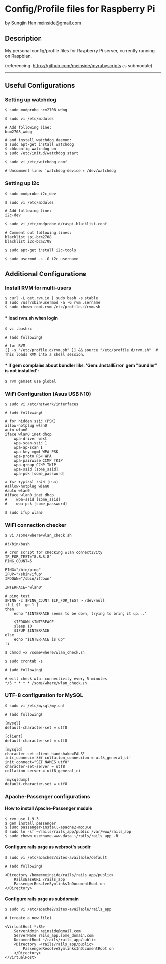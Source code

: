 # Config/Profile files for Raspberry Pi #
by Sungjin Han <meinside@gmail.com>

## Description ##

My personal config/profile files for Raspberry Pi server, currently running on Raspbian.

(referencing: https://github.com/meinside/myrubyscripts as submodule)


* * *

## Useful Configurations ##

### Setting up watchdog ###

```
$ sudo modprobe bcm2708_wdog

$ sudo vi /etc/modules

# Add following line:
bcm2708_wdog

# and install watchdog daemon:
$ sudo apt-get install watchdog
$ chkconfig watchdog on
$ sudo /etc/init.d/watchdog start

$ sudo vi /etc/watchdog.conf

# Uncomment line: 'watchdog-device = /dev/watchdog'
```

### Setting up i2c ###

```
$ sudo modprobe i2c_dev

$ sudo vi /etc/modules

# Add following line:
i2c-dev

$ sudo vi /etc/modprobe.d/raspi-blacklist.conf 

# Comment out following lines:
blacklist spi-bcm2708
blacklist i2c-bcm2708

$ sudo apt-get install i2c-tools

$ sudo usermod -a -G i2c username
```

## Additional Configurations ##

### Install RVM for multi-users ###

```
$ curl -L get.rvm.io | sudo bash -s stable
$ sudo /usr/sbin/usermod -a -G rvm username
$ sudo chown root.rvm /etc/profile.d/rvm.sh
```

#### * load rvm.sh when login ####
``$ vi .bashrc``

```
# (add following)

# for RVM
[[ -s "/etc/profile.d/rvm.sh" ]] && source "/etc/profile.d/rvm.sh"  # This loads RVM into a shell session.
```

#### * if gem complains about bundler like: 'Gem::InstallError: gem "bundler" is not installed': ####
``$ rvm gemset use global``

### WiFi Configuration (Asus USB N10) ###

``$ sudo vi /etc/network/interfaces``

```
# (add following)

# for hidden ssid (PSK)
allow-hotplug wlan0
auto wlan0
iface wlan0 inet dhcp
    wpa-driver wext
    wpa-scan-ssid 1
    wpa-ap-scan 1
    wpa-key-mgmt WPA-PSK
    wpa-proto RSN WPA
    wpa-pairwise CCMP TKIP
    wpa-group CCMP TKIP
    wpa-ssid [some_ssid]
    wpa-psk [some_password]

# for typical ssid (PSK)
#allow-hotplug wlan0
#auto wlan0
#iface wlan0 inet dhcp
#    wpa-ssid [some_ssid]
#    wpa-psk [some_password]
```

``$ sudo ifup wlan0``

### WiFi connection checker ###

``$ vi /some/where/wlan_check.sh``

```
#!/bin/bash

# cron script for checking wlan connectivity
IP_FOR_TEST="8.8.8.8"
PING_COUNT=5

PING="/bin/ping"
IFUP="/sbin/ifup"
IFDOWN="/sbin/ifdown"

INTERFACE="wlan0"

# ping test
$PING -c $PING_COUNT $IP_FOR_TEST > /dev/null
if [ $? -ge 1 ]
then
	echo "$INTERFACE seems to be down, trying to bring it up..."

	$IFDOWN $INTERFACE
	sleep 10
	$IFUP $INTERFACE
else
	echo "$INTERFACE is up"
fi
```

``$ chmod +x /some/where/wlan_check.sh``

``$ sudo crontab -e``

```
# (add following)

# will check wlan connectivity every 5 minutes
*/5 * * * * /some/where/wlan_check.sh
```


### UTF-8 configuration for MySQL ###

``$ sudo vi /etc/mysql/my.cnf``

```
# (add following)

[mysql]
default-character-set = utf8
 
[client]
default-character-set = utf8
 
[mysqld]
character-set-client-handshake=FALSE
init_connect="SET collation_connection = utf8_general_ci"
init_connect="SET NAMES utf8"
character-set-server = utf8
collation-server = utf8_general_ci
 
[mysqldump]
default-character-set = utf8
```


### Apache-Passenger configurations ###

#### How to install Apache-Passenger module ####

```
$ rvm use 1.9.3
$ gem install passenger
$ sudo passenger-install-apache2-module
$ sudo ln -sf ~/rails/rails_app/public /var/www/rails_app
$ sudo chown username.www-data ~/rails/rails_app -R
```

#### Configure rails page as webroot's subdir ####

``$ sudo vi /etc/apache2/sites-available/default``

```
# (add following)

<Directory /home/meinside/rails/rails_app/public>
    RailsBaseURI /rails_app
    PassengerResolveSymlinksInDocumentRoot on
</Directory>
```

#### Configure rails page as subdomain ####

``$ sudo vi /etc/apache2/sites-available/rails_app``

```
# (create a new file)

<VirtualHost *:80>
    ServerAdmin meinside@gmail.com
    ServerName rails_app.some_domain.com
    DocumentRoot ~/rails/rails_app/public
    <Directory ~/rails/rails_app/public>
        PassengerResolveSymlinksInDocumentRoot on
    </Directory>
</VirtualHost>
```

